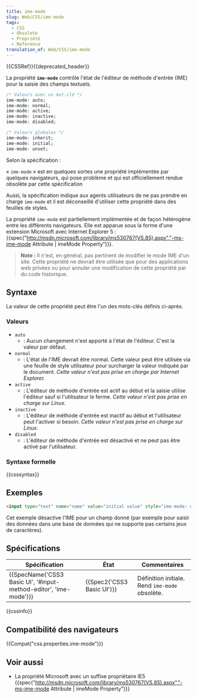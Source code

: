 ```yaml
---
title: ime-mode
slug: Web/CSS/ime-mode
tags:
  - CSS
  - Obsolete
  - Propriété
  - Reference
translation_of: Web/CSS/ime-mode
---
```


{{CSSRef}}{{deprecated_header}}

La propriété **`ime-mode`** contrôle l'état de l'éditeur de méthode d'entrée (IME) pour la saisie des champs textuels.

```css
/* Valeurs avec un mot-clé */
ime-mode: auto;
ime-mode: normal;
ime-mode: active;
ime-mode: inactive;
ime-mode: disabled;

/* Valeurs globales */
ime-mode: inherit;
ime-mode: initial;
ime-mode: unset;
```

Selon la spécification :

« `ime-mode` » est en quelques sortes une propriété implémentée par quelques navigateurs, qui pose problème et qui est officiellement rendue obsolète par cette spécification

Aussi, la spécification indique aux agents utilisateurs de ne pas prendre en charge `ime-mode` et il est déconseillé d'utiliser cette propriété dans des feuilles de styles.

La propriété `ime-mode` est partiellement implémentée et de façon hétérogène entre les différents navigateurs. Elle est apparue sous la forme d'une extension Microsoft avec Internet Explorer 5 : {{spec("http://msdn.microsoft.com/library/ms530767(VS.85).aspx","-ms-ime-mode Attribute | imeMode Property")}}.

> **Note :** Il n'est, en général, pas pertinent de modifier le mode IME d'un site. Cette propriété ne devrait être utilisée que pour des applications web privées ou pour annuler une modification de cette propriété par du code historique.

## Syntaxe

La valeur de cette propriété peut être l'un des mots-clés définis ci-après.

### Valeurs

- `auto`
  - : Aucun changement n'est apporté à l'état de l'éditeur. C'est la valeur par défaut.
- `normal`
  - : L'état de l'IME devrait être normal. Cette valeur peut être utilisée via une feuille de style utilisateur pour surcharger la valeur indiquée par le document. _Cette valeur n'est pas prise en charge par Internet Explorer._
- `active`
  - : L'éditeur de méthode d'entrée est actif au début et la saisie utilise l'éditeur sauf si l'utilisateur le ferme. _Cette valeur n'est pas prise en charge sur Linux._
- `inactive`
  - : L'éditeur de méthode d'entrée est inactif au début et l'utilisateur peut l'activer si besoin. _Cette valeur n'est pas prise en charge sur Linux._
- `disabled`
  - : L'éditeur de méthode d'entrée est désactivé et ne peut pas être activé par l'utilisateur.

### Syntaxe formelle

{{csssyntax}}

## Exemples

```html
<input type="text" name="name" value="initial value" style="ime-mode: disabled">
```

Cet exemple désactive l'IME pour un champ donné (par exemple pour saisir des données dans une base de données qui ne supporte pas certains jeux de caractères).

## Spécifications

| Spécification                                                                            | État                                 | Commentaires                                   |
| ---------------------------------------------------------------------------------------- | ------------------------------------ | ---------------------------------------------- |
| {{SpecName('CSS3 Basic UI', '#input-method-editor', 'ime-mode')}} | {{Spec2('CSS3 Basic UI')}} | Définition initiale. Rend `ime-mode` obsolète. |

{{cssinfo}}

## Compatibilité des navigateurs

{{Compat("css.properties.ime-mode")}}

## Voir aussi

- La propriété Microsoft avec un suffixe propriétaire IE5 {{spec("http://msdn.microsoft.com/library/ms530767(VS.85).aspx","-ms-ime-mode Attribute | imeMode Property")}}
